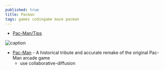```yaml
---
published: true
title: Pacman
tags: games codingame maze pacman
---
```

- [Pac-Man/Tips](https://strategywiki.org/wiki/Pac-Man/Tips)

![caption](https://cdn.wikimg.net/en/strategywiki/images/9/9b/PM_Maze_Diagram.png)

- [Pac-Man](https://github.com/RobbertC5/pacman) - A historical tribute and accurate remake of the original Pac-Man arcade game
	- use collaborative-diffusion 